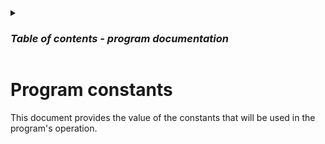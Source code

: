 <details>

<summary>
    <h3><em>Table of contents - program documentation</em></h3>
</summary>

1. **[Program initial setup steps](initial-steps.md)**

2. **[Program userform layout and process](userform-elements.md)**

3. **`Program constants`** &larr; ***You are viewing this document***

4. **[Program initiation layout and process](program-initiation.md)**

5. **[Program termination layout and process](program-termination.md)**

6. **[Program logging layout and process](program-logging.md)**

7. **[Design initiation layout and process](design-initiation.md)**

8. **[Design termination layout and end process](design-termination.md)**

9. **[Design compliance check layout and process](design-compliance-check.md)**

10. **[Design reset layout and process](design-reset.md)**

11. **[Design menu layout and process](design-menu.md)**

12. **[Design message layout and process](design-message.md)**

13. **[Create table layout and process](create-table.md)**

14. **[Modify table layout and process](modify-table.md)**

15. **[Delete table layout and process](delete-table.md)**

16. **[View table layout and process](view-table.md)**

17. **[Reset table layout and process](reset-table.md)**

18. **[Add table record layout and process](add-table-record.md)**

19. **[Modify table record layout and process](modify-table-record.md)**

20. **[Delete table record layout and process](delete-table-record.md)**

21. **[View table record layout and process](view-table-record.md)**

22. **[View incomplete table records layout and process](view-incomplete-table-records.md)**

23. **[Generate schema code layout and process](generate-schema-code.md)**

24. **[View generated schema code layout and process](view-generated-schema-code.md)**

25. **[Back end tables layout and process](backend-tables.md)**

26. **[Back end sheets layout and process](backend-sheets.md)**

27. **[Back end access layout and process](backend-access.md)**

</details>

# Program constants

This document provides the value of the constants that will be used in the program's operation.